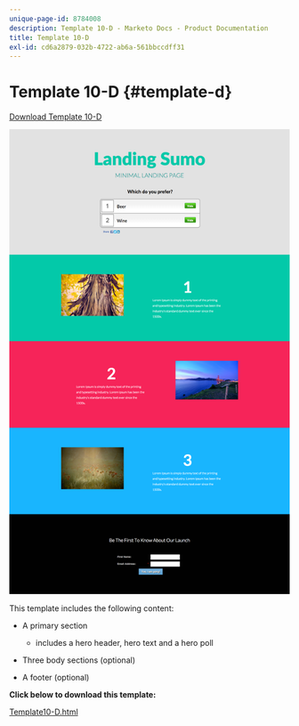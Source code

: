 ```yaml
---
unique-page-id: 8784008
description: Template 10-D - Marketo Docs - Product Documentation
title: Template 10-D
exl-id: cd6a2879-032b-4722-ab6a-561bbccdff31
---
```

# Template 10-D {#template-d}

[Download Template 10-D](https://docs.marketo.com/download/attachments/8784008/template-10d.html?version=2&modificationdate=1438210947000&api=v2)

![](assets/image2015-7-27-11-3a3-3a12.png)

This template includes the following content:

* A primary section

    * includes a hero header, hero text and a hero poll

* Three body sections (optional)
* A footer (optional)

**Click below to download this template:**

[Template10-D.html](https://docs.marketo.com/download/attachments/8784008/template-10d.html?version=2&modificationdate=1438210947000&api=v2)
